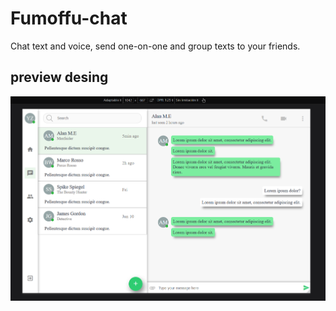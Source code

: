# Fumoffu-chat

Chat text and voice, send one-on-one and group texts to your friends.

## preview desing
<p align="center">
    <img src="docs/fumoffuchat.png" alt="tangara" />
</p>
